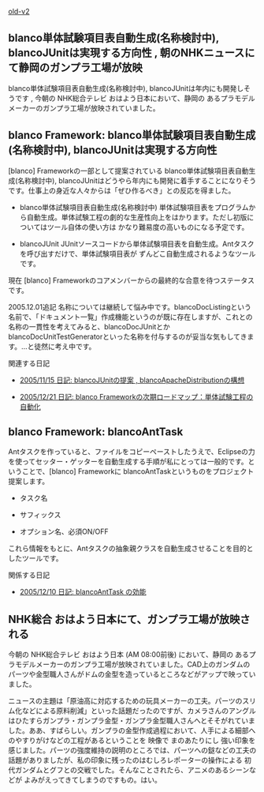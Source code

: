 [old-v2](ig051130-orig.html)

## blanco単体試験項目表自動生成(名称検討中), blancoJUnitは実現する方向性 , 朝のNHKニュースにて静岡のガンプラ工場が放映

blanco単体試験項目表自動生成(名称検討中), blancoJUnitは年内にも開発しそうです , 今朝の NHK総合テレビ おはよう日本において、静岡の あるプラモデルメーカーのガンプラ工場が放映されていました。

## blanco Framework: blanco単体試験項目表自動生成(名称検討中), blancoJUnitは実現する方向性

[blanco] Frameworkの一部として提案されている blanco単体試験項目表自動生成(名称検討中), blancoJUnitはどうやら年内にも開発に着手することになりそうです。仕事上の身近な人々からは「ぜひ作るべき」との反応を得ました。

* blanco単体試験項目表自動生成(名称検討中)
  単体試験項目表をプログラムから自動生成。単体試験工程の劇的な生産性向上をはかります。ただし初版についてはツール自体の使い方は かなり難易度の高いものになる予定です。
  
* blancoJUnit
  JUnitソースコードから単体試験項目表を自動生成。Antタスクを呼び出すだけで、単体試験項目表が ずんどこ自動生成されるようなツールです。

現在 [blanco] Frameworkのコアメンバーからの最終的な合意を待つステータスです。

2005.12.01追記 名称については継続して悩み中です。blancoDocListingという名前で、「ドキュメント一覧」作成機能というのが既に存在しますが、これとの名称の一貫性を考えてみると、blancoDocJUnitとか
blancoDocUnitTestGeneratorといった名称を付与するのが妥当な気もしてきます。…と徒然に考え中です。

関連する日記

* [2005/11/15 日記: blancoJUnitの提案 , blancoApacheDistributionの構想](ig051115.html)
  
* [2005/12/21 日記: blanco Frameworkの次期ロードマップ：単体試験工程の自動化](ig051221.html)

## blanco Framework: blancoAntTask

Antタスクを作っていると、ファイルをコピーペーストしたうえで、Eclipseの力を使ってセッター・ゲッターを自動生成する手順が私にとっては一般的です。ということで、[blanco]
Frameworkに blancoAntTaskというものをプロジェクト提案します。

* タスク名
  
* サフィックス
  
* オプション名、必須ON/OFF

これら情報をもとに、Antタスクの抽象親クラスを自動生成させることを目的としたツールです。

関係する日記

* [2005/12/10 日記: blancoAntTask の効能](ig051210.html)

## NHK総合 おはよう日本にて、ガンプラ工場が放映される

今朝の NHK総合テレビ おはよう日本 (AM 08:00前後) において、静岡の あるプラモデルメーカーのガンプラ工場が放映されていました。CAD上のガンダムのパーツや金型職人さんがドムの金型を造っているところなどがアップで映っていました。

ニュースの主題は「原油高に対応するための玩具メーカーの工夫。パーツのスリム化などによる原料削減」といった話題だったのですが、カメラさんのアングルはひたすらガンプラ・ガンプラ金型・ガンプラ金型職人さんへとそそがれていました。ああ、すばらしい。ガンプラの金型作成過程において、人手による細部へのやすりがけなどの工程があるということを 映像で まのあたりにし 強い印象を感じました。パーツの強度維持の説明のところでは、パーツへの鎹などの工夫の話題がありましたが、私の印象に残ったのはむしろレポーターの操作による 初代ガンダムとグフとの交戦でした。そんなことされたら、アニメのあるシーンなどが よみがえってきてしまうのですもの。はい。